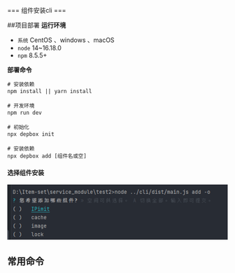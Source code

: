 === 组件安装cli ===


##项目部署
**运行环境**
- `系统` CentOS 、windows 、macOS
- `node` 14~16.18.0
- `npm` 8.5.5+

**部署命令**
```shell
# 安装依赖
npm install || yarn install

# 开发环境
npm run dev

# 初始化
npx depbox init

# 安装依赖
npx depbox add [组件名或空]

```

#### 选择组件安装
![img.png](image/img.png)

## 常用命令

```
```
